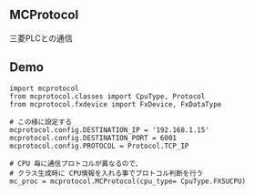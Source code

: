 ﻿## MCProtocol
三菱PLCとの通信

## Demo
    import mcprotocol
    from mcprotocol.classes import CpuType, Protocol
    from mcprotocol.fxdevice import FxDevice, FxDataType

    # この様に設定する
    mcprotocol.config.DESTINATION_IP = '192.168.1.15'
    mcprotocol.config.DESTINATION_PORT = 6001
    mcprotocol.config.PROTOCOL = Protocol.TCP_IP

    # CPU 毎に通信プロトコルが異なるので、
    # クラス生成時に CPU情報を入れる事でプロトコル判断を行う
    mc_proc = mcprotocol.MCProtocol(cpu_type= CpuType.FX5UCPU)